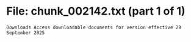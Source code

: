 ﻿# File: chunk_002142.txt (part 1 of 1)
```
Downloads Access downloadable documents for version effective 29 September 2025
```

